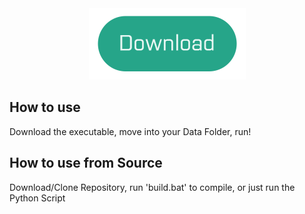 <center>
<a href="https://github.com/lennihein/Lol-Data-Tool/raw/master/dist/LoL_Data_Tool.exe">
  <img src="/pages/download.png" alt="Download" height="114" width="251">
</a>
</center>

## How to use

Download the executable, move into your Data Folder, run!

## How to use from Source

Download/Clone Repository, run 'build.bat' to compile, or just run the Python Script

